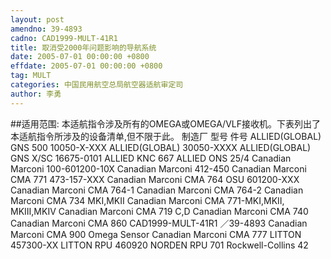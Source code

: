 ```yaml
---
layout: post
amendno: 39-4893
cadno: CAD1999-MULT-41R1
title: 取消受2000年问题影响的导航系统
date: 2005-07-01 00:00:00 +0800
effdate: 2005-07-01 00:00:00 +0800
tag: MULT
categories: 中国民用航空总局航空器适航审定司
author: 李勇
---
```


##适用范围:
本适航指令涉及所有的OMEGA或OMEGA/VLF接收机。下表列出了本适航指令所涉及的设备清单,但不限于此。
制造厂  型号  件号
ALLIED(GLOBAL)   GNS 500  10050-X-XXX
ALLIED(GLOBAL)  30050-XXXX
ALLIED(GLOBAL)   GNS X/SC  16675-0101
ALLIED   KNC 667
ALLIED   ONS 25/4
Canadian Marconi   100-601200-10X
Canadian Marconi   412-450
Canadian Marconi    CMA 771  473-157-XXX
Canadian Marconi    CMA 764  OSU 601200-XXX
Canadian Marconi    CMA 764-1
Canadian Marconi    CMA 764-2
Canadian Marconi    CMA 734 MKⅠ,MKⅡ
Canadian Marconi    CMA 771-MKⅠ,MKⅡ,
MKⅢ,MKⅣ
Canadian Marconi    CMA 719 C,D
Canadian Marconi    CMA 740
Canadian Marconi    CMA 860
CAD1999-MULT-41R1  ／39-4893
Canadian Marconi    CMA 900 Omega Sensor
Canadian Marconi    CMA 777
LITTON  457300-XX
LITTON   RPU 460920
NORDEN   RPU 701
Rockwell-Collins   42

